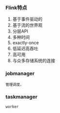 ### Flink特点
1. 基于事件驱动的
2. 基于流的世界观
3. 分层API
4. 多种时间
5. exactly-once
6. 低延迟高吞吐
7. 高可用
8. 与众多存储系统的连接



### jobmanager
    管理调度，


### taskmanager
    worker